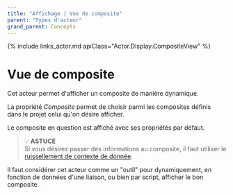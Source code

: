 ```yaml
---
title: "Affichage | Vue de composite"
parent: "Types d'acteur"
grand_parent: Concepts
---
```


{% include links_actor.md apiClass="Actor.Display.CompositeView" %}

# Vue de composite

Cet acteur permet d'afficher un composite de manière dynamique.

La propriété *Composite* permet de choisir parmi les composites définis dans le projet celui qu'on désire afficher.

Le composite en question est affiché avec ses propriétés par défaut.

> 💡 **ASTUCE**<br>
> Si vous désirez passer des informations au composite, il faut utiliser le [ruissellement de contexte de donnée](../context.md).

Il faut considérer cet acteur comme un "outil" pour dynamiquement, en fonction de données d'une liaison, ou bien par script, afficher le bon composite.

